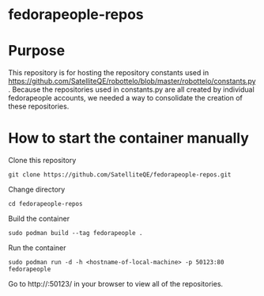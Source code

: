# fedorapeople-repos

# Purpose
This repository is for hosting the repository constants used in https://github.com/SatelliteQE/robottelo/blob/master/robottelo/constants.py. Because the repositories used in constants.py are all created by individual fedorapeople accounts, we needed a way to consolidate the creation of these repositories.

# How to start the container manually

Clone this repository
```
git clone https://github.com/SatelliteQE/fedorapeople-repos.git
```

Change directory
```
cd fedorapeople-repos
```

Build the container
```
sudo podman build --tag fedorapeople .
```

Run the container
```
sudo podman run -d -h <hostname-of-local-machine> -p 50123:80 fedorapeople
```

Go to http://<hostname-of-local-machine>:50123/ in your browser to view all of the repositories.

